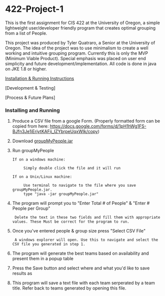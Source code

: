 # 422-Project-1
This is the first assignment for CIS 422 at the University of Oregon, a simple lightweight user/developer friendly program that creates optimal grouping from a list of People. 

This project was produced by Tyler Quatraro, a Senior at the University of Oregon.  The idea of the project was to use minimalism
to create a well working and intuitive grouping program. Currently this is only the MVP (Minimum Viable Product). Special emphasis was placed
on user end simplicity and future development/implementation. All code is done in java on JKE 1.8 or higher.

[Installation & Running Instructions](#installing-and-running)

[Development & Testing]

[Process & Future Plans]



### Installing and Running ###

1) Produce a CSV file from a google Form. (Properly formatted form can be copied from here: https://docs.google.com/forms/d/1pH1hWg1FS-BJfn3Je1iEriytKAFij_IZYbrpeUqxWIk/copy)
    
2) Download [groupMyPeople.jar](https://github.com/quatrarot/422-Project-1/blob/master/Executable%20Jar/groupMyPeople.jar)

3) Run groupMyPeople

       If on a windows machine: 
      
            Simply double click the file and it will run
            
       If on a Unix/Linux machine:
       
            Use terminal to navigate to the file where you save groupMyPeople.jar. 
            type "java -jar groupMyPeople.jar"
            
4) The program will prompt you to "Enter Total # of People" & "Enter # People per Group"

        Delete the text in these two fields and fill them with appropriate values. These Must be correct for the program to run.

5) Once you've entered people & group size press "Select CSV File"

        A windows explorer will open. Use this to navigate and select the CSV file you generated in step 1.
        
6) The program will generate the best teams based on availability and present them in a popup table

7) Press the Save button and select where and what you'd like to save results as

8) This program will save a text file with each team serperated by a team title. Refer back to teams generated by opening this file.
